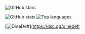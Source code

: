 ![GitHub stars](https://img.shields.io/github/stars/e-splat?logo=github&style=social)

<section id='stats'>
  
  ![GitHub stats](https://github-readme-stats.vercel.app/api?username=e-splat&show_icons=true&theme=tokyonight)
  ![Top languages](https://github-readme-stats.vercel.app/api/top-langs/?username=e-splat&layout=compact&theme=github_dark)

</section>

[![DineDeft](https://img.shields.io/discord/844930646819209236?color=%230352fa&logo=DineDeft&style=flat-square)](https://dsc.gg/dinedeft
